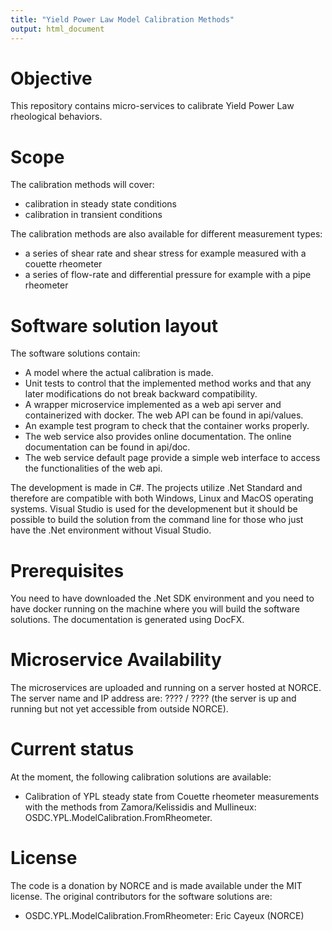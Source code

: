 ```yaml
---
title: "Yield Power Law Model Calibration Methods"
output: html_document
---
```


Objective
===
This repository contains micro-services to calibrate Yield Power Law rheological behaviors.

Scope
===
The calibration methods will cover:
* calibration in steady state conditions
* calibration in transient conditions

The calibration methods are also available for different measurement types:
* a series of shear rate and shear stress for example measured with a couette rheometer
* a series of flow-rate and differential pressure for example with a pipe rheometer

Software solution layout
===
The software solutions contain:
* A model where the actual calibration is made.
* Unit tests to control that the implemented method works and that any later modifications do not break backward compatibility.
* A wrapper microservice implemented as a web api server and containerized with docker. The web API can be found in api/values.
* An example test program to check that the container works properly.
* The web service also provides online documentation. The online documentation can be found in api/doc.
* The web service default page provide a simple web interface to access the functionalities of the web api.

The development is made in C#. The projects utilize .Net Standard and therefore are compatible with both Windows, Linux and MacOS operating systems. 
Visual Studio is used for the developmenent but it should be possible to build the solution from the command line for those who just have the .Net 
environment without Visual Studio.

Prerequisites
===
You need to have downloaded the .Net SDK environment and you need to have docker running on the machine where you will build the software solutions. 
The documentation is generated using DocFX.

Microservice Availability
===
The microservices are uploaded and running on a server hosted at NORCE. The server name and IP address are: ???? / ???? (the server is up and running but not yet accessible from outside NORCE).

Current status
===
At the moment, the following calibration solutions are available:
* Calibration of YPL steady state from Couette rheometer measurements with the methods from Zamora/Kelissidis and Mullineux: OSDC.YPL.ModelCalibration.FromRheometer.

License
===
The code is a donation by NORCE and is made available under the MIT license.
The original contributors for the software solutions are:
* OSDC.YPL.ModelCalibration.FromRheometer: Eric Cayeux (NORCE)

